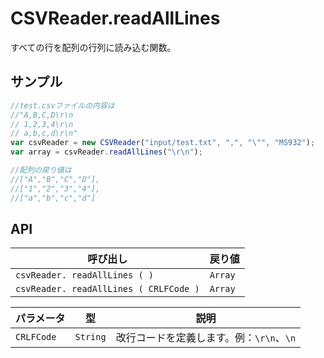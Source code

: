 # CSVReader.readAllLines

すべての行を配列の行列に読み込む関数。

## サンプル

```javascript
//test.csvファイルの内容は
//"A,B,C,D\r\n
// 1,2,3,4\r\n
// a,b,c,d\r\n"
var csvReader = new CSVReader("input/test.txt", ",", "\"", "MS932");
var array = csvReader.readAllLines("\r\n");	

//配列の戻り値は
//["A","B","C","D"],
//["1","2","3","4"],
//["a","b","c","d"]
```

## API

| 呼び出し | 戻り値 |
|---|---|
| `csvReader. readAllLines ( )` | `Array` |
| `csvReader. readAllLines ( CRLFCode )` | `Array` |

| パラメータ | 型 | 説明 |
|---|---|---|
| `CRLFCode` | `String` | 改行コードを定義します。例：`\r\n`、`\n` |